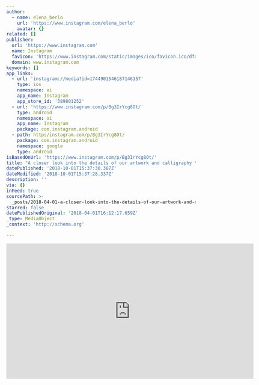 ```yaml
---
author:
  - name: elena_berlo
    url: 'https://www.instagram.com/elena_berlo'
    avatar: {}
related: []
publisher:
  url: 'https://www.instagram.com'
  name: Instagram
  favicon: 'https://www.instagram.com/static/images/ico/favicon.ico/dfa85bb1fd63.ico'
  domain: www.instagram.com
keywords: []
app_links:
  - url: 'instagram://media?id=1744901546187146157'
    type: ios
    namespace: ai
    app_name: Instagram
    app_store_id: '389801252'
  - url: 'https://www.instagram.com/p/Bg3IrYcg8Ot/'
    type: android
    namespace: ai
    app_name: Instagram
    package: com.instagram.android
  - path: https/instagram.com/p/Bg3IrYcg8Ot/
    package: com.instagram.android
    namespace: google
    type: android
isBasedOnUrl: 'https://www.instagram.com/p/Bg3IrYcg8Ot/'
title: "A closer look into the details of our artwork and calligraphy \uD83C\uDF31KETUBAH ARTWORK COMMISSION - The Four Seasons Tree of Life with gold leaf details. More real weddings at www.OnceUponaPaper.net #weddingideas #weddinginspo #wedding #weddinginspiration #weddingtree #weddingketubah #ketubah #paintedketubah #ketubahtree #jewishwedding #jewish #hebrew #jewishtradition #treeoflife #treehugger #watercolor #watercolorwedding #watercolorpainting #flowertree #customize #callygraphy #brideandgroom #fourseasons #artwork #gold #goldfoil #goldleaf #onceuponapaper #creativewedding #elenaberlo"
datePublished: '2018-10-01T15:37:30.387Z'
dateModified: '2018-10-01T15:37:28.337Z'
description: ''
via: {}
inFeed: true
sourcePath: >-
  _posts/2018-04-01-a-closer-look-into-the-details-of-our-artwork-and-calligraph.md
starred: false
datePublishedOriginal: '2018-04-01T16:12:17.659Z'
_type: MediaObject
_context: 'http://schema.org'

---
```

<iframe src="https://cdn.embedly.com/widgets/media.html?src=https%3A%2F%2Fscontent-iad3-1.cdninstagram.com%2Fvp%2F4aebe1fcccf72d1c96f497824c1ed6ec%2F5AC40441%2Ft50.2886-16%2F29438973_1692700290819343_1669299431125549056_n.mp4&amp;src_secure=1&amp;url=https%3A%2F%2Fwww.instagram.com%2Fp%2FBg3IrYcg8Ot%2F&amp;image=https%3A%2F%2Fscontent-iad3-1.cdninstagram.com%2Fvp%2Fcf50c0cea235a81c03d6842679073d45%2F5AC39435%2Ft51.2885-15%2Fs640x640%2Fe15%2F29416191_1817156961913902_7083109916801499136_n.jpg&amp;key=a715cf41cc93453ca338d350cd26f87b&amp;type=video%2Fmp4&amp;schema=instagram" width="658" height="360" scrolling="no" frameborder="0" allowfullscreen="" style=""></iframe>